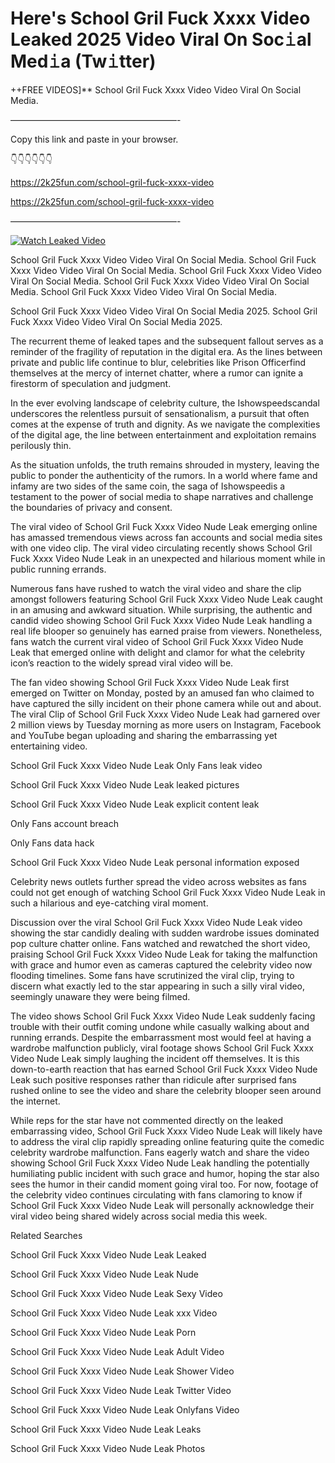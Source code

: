 # Here's School Gril Fuck Xxxx Video Leaked 2025 Video Viral On Soc𝚒al Med𝚒a (Tw𝚒tter)

++FREE VIDEOS]** School Gril Fuck Xxxx Video Video Viral On Social Media.

———————————————————-

Copy this link and paste in your browser.

👇👇👇👇👇👇

https://2k25fun.com/school-gril-fuck-xxxx-video

https://2k25fun.com/school-gril-fuck-xxxx-video

———————————————————-

[![Watch Leaked Video](https://miro.medium.com/v2/resize:fit:828/format:webp/1*cilzJN44JGOrTw9NJCrNHA.gif "Watch Leaked Video")](https://2k25fun.com/school-gril-fuck-xxxx-video)

School Gril Fuck Xxxx Video Video Viral On Social Media. School Gril Fuck Xxxx Video Video Viral On Social Media. School Gril Fuck Xxxx Video Video Viral On Social Media. School Gril Fuck Xxxx Video Video Viral On Social Media. School Gril Fuck Xxxx Video Video Viral On Social Media.

School Gril Fuck Xxxx Video Video Viral On Social Media 2025. School Gril Fuck Xxxx Video Video Viral On Social Media 2025.

The recurrent theme of leaked tapes and the subsequent fallout serves as a reminder of the fragility of reputation in the digital era. As the lines between private and public life continue to blur, celebrities like Prison Officerfind themselves at the mercy of internet chatter, where a rumor can ignite a firestorm of speculation and judgment.

In the ever evolving landscape of celebrity culture, the Ishowspeedscandal underscores the relentless pursuit of sensationalism, a pursuit that often comes at the expense of truth and dignity. As we navigate the complexities of the digital age, the line between entertainment and exploitation remains perilously thin.

As the situation unfolds, the truth remains shrouded in mystery, leaving the public to ponder the authenticity of the rumors. In a world where fame and infamy are two sides of the same coin, the saga of Ishowspeedis a testament to the power of social media to shape narratives and challenge the boundaries of privacy and consent.

The viral video of School Gril Fuck Xxxx Video Nude Leak emerging online has amassed tremendous views across fan accounts and social media sites with one video clip. The viral video circulating recently shows School Gril Fuck Xxxx Video Nude Leak in an unexpected and hilarious moment while in public running errands.

Numerous fans have rushed to watch the viral video and share the clip amongst followers featuring School Gril Fuck Xxxx Video Nude Leak caught in an amusing and awkward situation. While surprising, the authentic and candid video showing School Gril Fuck Xxxx Video Nude Leak handling a real life blooper so genuinely has earned praise from viewers. Nonetheless, fans watch the current viral video of School Gril Fuck Xxxx Video Nude Leak that emerged online with delight and clamor for what the celebrity icon’s reaction to the widely spread viral video will be.

The fan video showing School Gril Fuck Xxxx Video Nude Leak first emerged on Twitter on Monday, posted by an amused fan who claimed to have captured the silly incident on their phone camera while out and about. The viral Clip of School Gril Fuck Xxxx Video Nude Leak had garnered over 2 million views by Tuesday morning as more users on Instagram, Facebook and YouTube began uploading and sharing the embarrassing yet entertaining video.

School Gril Fuck Xxxx Video Nude Leak Only Fans leak video

School Gril Fuck Xxxx Video Nude Leak leaked pictures

School Gril Fuck Xxxx Video Nude Leak explicit content leak

Only Fans account breach

Only Fans data hack

School Gril Fuck Xxxx Video Nude Leak personal information exposed

Celebrity news outlets further spread the video across websites as fans could not get enough of watching School Gril Fuck Xxxx Video Nude Leak in such a hilarious and eye-catching viral moment.

Discussion over the viral School Gril Fuck Xxxx Video Nude Leak video showing the star candidly dealing with sudden wardrobe issues dominated pop culture chatter online. Fans watched and rewatched the short video, praising School Gril Fuck Xxxx Video Nude Leak for taking the malfunction with grace and humor even as cameras captured the celebrity video now flooding timelines. Some fans have scrutinized the viral clip, trying to discern what exactly led to the star appearing in such a silly viral video, seemingly unaware they were being filmed.

The video shows School Gril Fuck Xxxx Video Nude Leak suddenly facing trouble with their outfit coming undone while casually walking about and running errands. Despite the embarrassment most would feel at having a wardrobe malfunction publicly, viral footage shows School Gril Fuck Xxxx Video Nude Leak simply laughing the incident off themselves. It is this down-to-earth reaction that has earned School Gril Fuck Xxxx Video Nude Leak such positive responses rather than ridicule after surprised fans rushed online to see the video and share the celebrity blooper seen around the internet.

While reps for the star have not commented directly on the leaked embarrassing video, School Gril Fuck Xxxx Video Nude Leak will likely have to address the viral clip rapidly spreading online featuring quite the comedic celebrity wardrobe malfunction. Fans eagerly watch and share the video showing School Gril Fuck Xxxx Video Nude Leak handling the potentially humiliating public incident with such grace and humor, hoping the star also sees the humor in their candid moment going viral too. For now, footage of the celebrity video continues circulating with fans clamoring to know if School Gril Fuck Xxxx Video Nude Leak will personally acknowledge their viral video being shared widely across social media this week.

Related Searches

School Gril Fuck Xxxx Video Nude Leak Leaked

School Gril Fuck Xxxx Video Nude Leak Nude

School Gril Fuck Xxxx Video Nude Leak Sexy Video

School Gril Fuck Xxxx Video Nude Leak xxx Video

School Gril Fuck Xxxx Video Nude Leak Porn

School Gril Fuck Xxxx Video Nude Leak Adult Video

School Gril Fuck Xxxx Video Nude Leak Shower Video

School Gril Fuck Xxxx Video Nude Leak Twitter Video

School Gril Fuck Xxxx Video Nude Leak Onlyfans Video

School Gril Fuck Xxxx Video Nude Leak Leaks

School Gril Fuck Xxxx Video Nude Leak Photos
